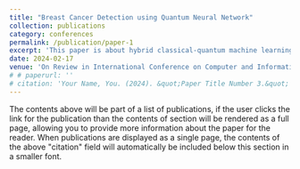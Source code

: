 ```yaml
---
title: "Breast Cancer Detection using Quantum Neural Network"
collection: publications
category: conferences
permalink: /publication/paper-1
excerpt: 'This paper is about hybrid classical-quantum machine learning'
date: 2024-02-17
venue: 'On Review in International Conference on Computer and Information Technology'
# # paperurl: ''
# citation: 'Your Name, You. (2024). &quot;Paper Title Number 3.&quot; <i>GitHub Journal of Bugs</i>. 1(3).'
---
```


The contents above will be part of a list of publications, if the user clicks the link for the publication than the contents of section will be rendered as a full page, allowing you to provide more information about the paper for the reader. When publications are displayed as a single page, the contents of the above "citation" field will automatically be included below this section in a smaller font.
